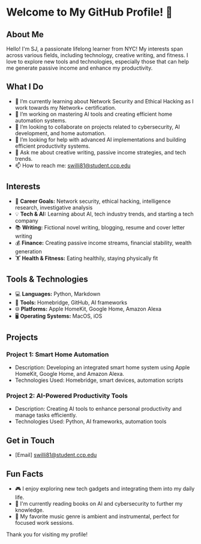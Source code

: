 # Welcome to My GitHub Profile! 👋

## About Me

Hello! I'm SJ, a passionate lifelong learner from NYC! My interests span across various fields, including technology, creative writing, and fitness. I love to explore new tools and technologies, especially those that can help me generate passive income and enhance my productivity.

## What I Do

- 🌱 I’m currently learning about Network Security and Ethical Hacking as I work towards my Network+ certification.
- 🔭 I’m working on mastering AI tools and creating efficient home automation systems.
- 👯 I’m looking to collaborate on projects related to cybersecurity, AI development, and home automation.
- 🤔 I’m looking for help with advanced AI implementations and building efficient productivity systems.
- 💬 Ask me about creative writing, passive income strategies, and tech trends.
- 📫 How to reach me: swilli81@student.ccp.edu

## Interests

- 💼 **Career Goals:** Network security, ethical hacking, intelligence research, investigative analysis
- 💡 **Tech & AI:** Learning about AI, tech industry trends, and starting a tech company
- 📚 **Writing:** Fictional novel writing, blogging, resume and cover letter writing
- 💰 **Finance:** Creating passive income streams, financial stability, wealth generation
- 🏋️ **Health & Fitness:** Eating healthily, staying physically fit

## Tools & Technologies

- 💻 **Languages:** Python, Markdown
- 🔧 **Tools:** Homebridge, GitHub, AI frameworks
- 🌐 **Platforms:** Apple HomeKit, Google Home, Amazon Alexa
- 🖥️ **Operating Systems:** MacOS, iOS

## Projects

### Project 1: Smart Home Automation
- Description: Developing an integrated smart home system using Apple HomeKit, Google Home, and Amazon Alexa.
- Technologies Used: Homebridge, smart devices, automation scripts


### Project 2: AI-Powered Productivity Tools
- Description: Creating AI tools to enhance personal productivity and manage tasks efficiently.
- Technologies Used: Python, AI frameworks, automation tools


## Get in Touch

- [Email] swilli81@student.ccp.edu

## Fun Facts

- 🎮 I enjoy exploring new tech gadgets and integrating them into my daily life.
- 📖 I'm currently reading books on AI and cybersecurity to further my knowledge.
- 🎵 My favorite music genre is ambient and instrumental, perfect for focused work sessions.

Thank you for visiting my profile! 
